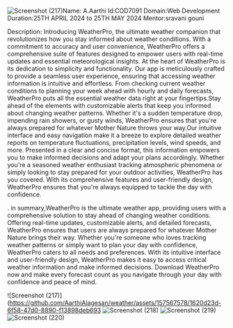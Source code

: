 ![Screenshot (217)](https://github.com/AarthiAlagesan/weather/assets/157567578/f453d9f7-e10a-4f2e-be66-3ec01b258067)Name: A.Aarthi Id:COD7091 Domain:Web Development Duration:25TH APRIL 2024 to 25TH MAY 2024 Mentor:sravani gouni 


Description: Introducing WeatherPro, the ultimate weather companion that revolutionizes how you stay informed about weather conditions. With a commitment to accuracy and user convenience, WeatherPro offers a comprehensive suite of features designed to empower users with real-time updates and essential meteorological insights.
At the heart of WeatherPro is its dedication to simplicity and functionality. Our app is meticulously crafted to provide a seamless user experience, ensuring that accessing weather information is intuitive and effortless. From checking current weather conditions to planning your week ahead with hourly and daily forecasts, WeatherPro puts all the essential weather data right at your fingertips.Stay ahead of the elements with customizable alerts that keep you informed about changing weather patterns. Whether it's a sudden temperature drop, impending rain showers, or gusty winds, WeatherPro ensures that you're always prepared for whatever Mother Nature throws your way.Our intuitive interface and easy navigation make it a breeze to explore detailed weather reports on temperature fluctuations, precipitation levels, wind speeds, and more. Presented in a clear and concise format, this information empowers you to make informed decisions and adapt your plans accordingly.
Whether you're a seasoned weather enthusiast tracking atmospheric phenomena or simply looking to stay prepared for your outdoor activities, WeatherPro has you covered. With its comprehensive features and user-friendly design, WeatherPro ensures that you're always equipped to tackle the day with confidence.

.
in summary,WeatherPro is the ultimate weather app, providing users with a comprehensive solution to stay ahead of changing weather conditions. Offering real-time updates, customizable alerts, and detailed forecasts, WeatherPro ensures that users are always prepared for whatever Mother Nature brings their way. Whether you're someone who loves tracking weather patterns or simply want to plan your day with confidence, WeatherPro caters to all needs and preferences. With its intuitive interface and user-friendly design, WeatherPro makes it easy to access critical weather information and make informed decisions. Download WeatherPro now and make every forecast count as you navigate through your day with confidence and peace of mind.

![Screenshot (217)](https://github.com/AarthiAlagesan/weather/assets/157567578/1620d23d-6f58-47d0-8890-f13898deb693
![Screenshot (218)](https://github.com/AarthiAlagesan/weather/assets/157567578/bd0ded8a-ff2c-4cf2-beb9-321bd49911b3)
![Screenshot (219)](https://github.com/AarthiAlagesan/weather/assets/157567578/cb0adb99-1fad-4449-8c2b-205211081fc8)
![Screenshot (220)](https://github.com/AarthiAlagesan/weather/assets/157567578/3ab957c3-96cd-4ba4-ab7c-a9c4cfabc21d)






